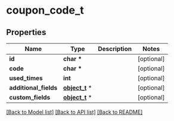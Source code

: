 # coupon_code_t

## Properties
Name | Type | Description | Notes
------------ | ------------- | ------------- | -------------
**id** | **char \*** |  | [optional] 
**code** | **char \*** |  | [optional] 
**used_times** | **int** |  | [optional] 
**additional_fields** | [**object_t**](.md) \* |  | [optional] 
**custom_fields** | [**object_t**](.md) \* |  | [optional] 

[[Back to Model list]](../README.md#documentation-for-models) [[Back to API list]](../README.md#documentation-for-api-endpoints) [[Back to README]](../README.md)


